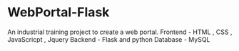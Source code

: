 # WebPortal-Flask
An industrial training project to create a web portal.
Frontend - HTML , CSS , JavaScricpt , Jquery 
Backend - Flask and python 
Database - MySQL
